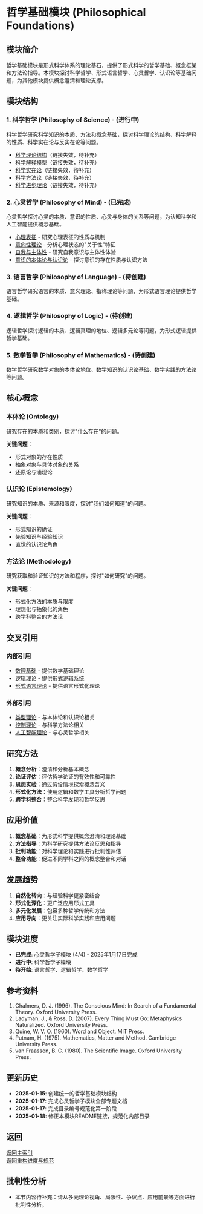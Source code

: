 # 哲学基础模块 (Philosophical Foundations)

## 模块简介

哲学基础模块是形式科学体系的理论基石，提供了形式科学的哲学基础、概念框架和方法论指导。本模块探讨科学哲学、形式语言哲学、心灵哲学、认识论等基础问题，为其他模块提供概念澄清和理论支撑。

## 模块结构

### 1. 科学哲学 (Philosophy of Science) - (进行中)

科学哲学研究科学知识的本质、方法和概念基础，探讨科学理论的结构、科学解释的性质、科学实在论与反实在论等问题。

- [科学理论结构](./01.1_Philosophy_of_Science/01_Scientific_Theory_Structure.md)（链接失效，待补充）
- [科学解释模型](./01.1_Philosophy_of_Science/02_Scientific_Explanation_Models.md)（链接失效，待补充）
- [科学实在论](./01.1_Philosophy_of_Science/03_Scientific_Realism.md)（链接失效，待补充）
- [科学方法论](./01.1_Philosophy_of_Science/04_Scientific_Methodology.md)（链接失效，待补充）
- [科学进步理论](./01.1_Philosophy_of_Science/05_Scientific_Progress_Theories.md)（链接失效，待补充）

### 2. 心灵哲学 (Philosophy of Mind) - (已完成)

心灵哲学探讨心灵的本质、意识的性质、心灵与身体的关系等问题，为认知科学和人工智能提供概念基础。

- [心理表征](./01.2_Philosophy_of_Mind/01_Mental_Representation.md) - 研究心理表征的性质与机制
- [意向性理论](./01.2_Philosophy_of_Mind/02_Intentionality_Theory.md) - 分析心理状态的"关于性"特征
- [自我与主体性](./01.2_Philosophy_of_Mind/03_Self_and_Subjectivity.md) - 研究自我意识与主体性体验
- [意识的本体论与认识论](./01.2_Philosophy_of_Mind/04_Consciousness_Ontology_Epistemology.md) - 探讨意识的存在性质与认识方法

### 3. 语言哲学 (Philosophy of Language) - (待创建)

语言哲学研究语言的本质、意义理论、指称理论等问题，为形式语言理论提供哲学基础。

### 4. 逻辑哲学 (Philosophy of Logic) - (待创建)

逻辑哲学探讨逻辑的本质、逻辑真理的地位、逻辑多元论等问题，为形式逻辑提供哲学基础。

### 5. 数学哲学 (Philosophy of Mathematics) - (待创建)

数学哲学研究数学对象的本体论地位、数学知识的认识论基础、数学实践的方法论等问题。

## 核心概念

### 本体论 (Ontology)

研究存在的本质和类别，探讨"什么存在"的问题。

**关键问题**：

- 形式对象的存在性质
- 抽象对象与具体对象的关系
- 还原论与涌现论

### 认识论 (Epistemology)

研究知识的本质、来源和限度，探讨"我们如何知道"的问题。

**关键问题**：

- 形式知识的确证
- 先验知识与经验知识
- 直觉的认识论角色

### 方法论 (Methodology)

研究获取和验证知识的方法和程序，探讨"如何研究"的问题。

**关键问题**：

- 形式化方法的本质与限度
- 理想化与抽象化的角色
- 跨学科整合的方法论

## 交叉引用

### 内部引用

- [数理基础](../02_Mathematical_Foundations/README.md) - 提供数学基础理论
- [逻辑理论](../03_Logic_Theory/README.md) - 提供形式逻辑系统
- [形式语言理论](../04_Formal_Language_Theory/README.md) - 提供语言形式化理论

### 外部引用

- [类型理论](../05_Type_Theory/README.md) - 与本体论和认识论相关
- [控制理论](../03_Control_Theory/README.md) - 与科学方法论相关
- [人工智能理论](../13_Artificial_Intelligence_Theory/README.md) - 与心灵哲学相关

## 研究方法

1. **概念分析**：澄清和分析基本概念
2. **论证评估**：评估哲学论证的有效性和可靠性
3. **思想实验**：通过假设情境探索概念含义
4. **形式化方法**：使用逻辑和数学工具分析哲学问题
5. **跨学科整合**：整合科学发现和哲学反思

## 应用价值

1. **概念基础**：为形式科学提供概念澄清和理论基础
2. **方法指导**：为科学研究提供方法论反思和指导
3. **批判功能**：对科学理论和实践进行批判性评估
4. **整合功能**：促进不同学科之间的概念整合和对话

## 发展趋势

1. **自然化转向**：与经验科学更紧密结合
2. **形式化深化**：更广泛应用形式工具
3. **多元化发展**：包容多种哲学传统和方法
4. **应用导向**：更关注实际科学实践和应用问题

## 模块进度

- **已完成**: 心灵哲学子模块 (4/4) - 2025年1月17日完成
- **进行中**: 科学哲学子模块
- **待开始**: 语言哲学、逻辑哲学、数学哲学

## 参考资料

1. Chalmers, D. J. (1996). The Conscious Mind: In Search of a Fundamental Theory. Oxford University Press.
2. Ladyman, J., & Ross, D. (2007). Every Thing Must Go: Metaphysics Naturalized. Oxford University Press.
3. Quine, W. V. O. (1960). Word and Object. MIT Press.
4. Putnam, H. (1975). Mathematics, Matter and Method. Cambridge University Press.
5. van Fraassen, B. C. (1980). The Scientific Image. Oxford University Press.

## 更新历史

- **2025-01-15**: 创建统一的哲学基础模块结构
- **2025-01-17**: 完成心灵哲学子模块全部专题文档
- **2025-01-17**: 完成目录编号规范化第一阶段
- **2025-01-18**: 修正本模块README链接，规范化内部目录

## 返回

[返回主索引](../README.md)  
[返回重构进度与规范](../07_重构进度与规范/README.md)

## 批判性分析

- 本节内容待补充：请从多元理论视角、局限性、争议点、应用前景等方面进行批判性分析。
